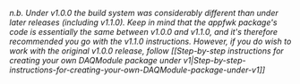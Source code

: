 _*n.b.* Under v1.0.0 the build system was considerably different than under later releases (including v1.1.0). Keep in mind that the appfwk package's code is essentially the same between v1.0.0 and v1.1.0, and it's therefore recommended you go with the v1.1.0 instructions. However, if you _do_ wish to work with the original v1.0.0 release, follow [[Step-by-step instructions for creating your own DAQModule package under v1|Step-by-step-instructions-for-creating-your-own-DAQModule-package-under-v1]]_
